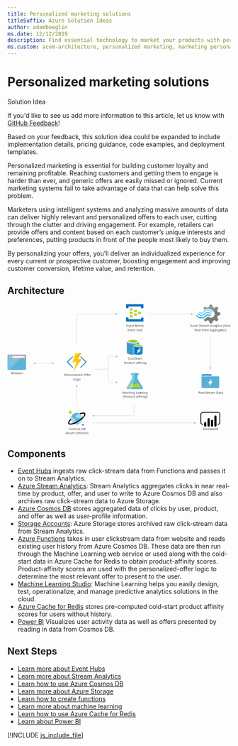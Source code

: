 ```yaml
---
title: Personalized marketing solutions
titleSuffix: Azure Solution Ideas
author: adamboeglin
ms.date: 12/12/2019
description: Find essential technology to market your products with personalized offers. Individualize your marketing for greater customer response using big-data insights.
ms.custom: acom-architecture, personalized marketing, marketing personalization, targeted marketing
---
```

# Personalized marketing solutions

<div class="alert">
    <p class="alert-title">
        <span class="icon is-left" aria-hidden="true">
            <span class="icon docon docon-lightbulb" role="presentation"></span>
        </span>Solution Idea</p>
    <p>If you'd like to see us add more information to this article, let us know with <a href="#feedback">GitHub Feedback</a>!</p>
    <p>Based on your feedback, this solution idea could be expanded to include implementation details, pricing guidance, code examples, and deployment templates.</p>
</div>

Personalized marketing is essential for building customer loyalty and remaining profitable. Reaching customers and getting them to engage is harder than ever, and generic offers are easily missed or ignored. Current marketing systems fail to take advantage of data that can help solve this problem.

Marketers using intelligent systems and analyzing massive amounts of data can deliver highly relevant and personalized offers to each user, cutting through the clutter and driving engagement. For example, retailers can provide offers and content based on each customer’s unique interests and preferences, putting products in front of the people most likely to buy them.

By personalizing your offers, you’ll deliver an individualized experience for every current or prospective customer, boosting engagement and improving customer conversion, lifetime value, and retention.

## Architecture

<svg class="architecture-diagram" aria-labelledby="personalized-marketing" height="632.636" viewbox="0 0 1079.374 632.636" width="1079.374" xmlns="http://www.w3.org/2000/svg">
    <path d="M0 314.01a3.55 3.55 0 003.609 3.49H86.44a3.55 3.55 0 003.61-3.489V259.52H0z" fill="#59b4d9"/>
    <path d="M86.44 243.4H3.62A3.55 3.55 0 000 246.84v18.48h90.06v-18.47a3.55 3.55 0 00-3.62-3.45" fill="#a0a1a2"/>
    <path d="M3.63 243.4A3.55 3.55 0 000 246.85v67.17a3.55 3.55 0 003.609 3.49H7.57l71-74.15z" fill="#fff" opacity=".2" style="isolation:isolate"/>
    <path fill="#fff" d="M23.16 251.66h60.65v6.86H23.16z"/>
    <path d="M20.37 254.98a8.64 8.64 0 01-8.79 8.48 8.5 8.5 0 11-.57-17h.57a8.64 8.64 0 018.79 8.48" fill="#59b4d9"/>
    <path fill="#fff" d="M10.66 255.93l3.98 4.06h-2.16l-5.33-4.9 5.31-4.9h2.16l-3.96 4.04h9.71v1.7h-9.71z"/>
    <path d="M654.32 401.85l-25.15-42.05v-17h.45a5.263 5.263 0 10.37-10.52h-27.8a5.265 5.265 0 10-.48 10.52h.93v17l-25.14 42.05c-2.76 4.61-.5 8.39 5 8.39h66.79c5.53 0 7.79-3.78 5.03-8.39z" fill="#59b4d9"/>
    <path fill="#b8d432" d="M598.21 383.75l-10.38 17.35h56.16l-10.38-17.35h-35.4z"/>
    <path d="M614 388.91a5 5 0 005.07-4.9 4.73 4.73 0 00-.52-2.14h-9.12a4.72 4.72 0 00-.52 2.14 5 5 0 005.09 4.9z" fill="#7fba00"/>
    <ellipse cx="623.54" cy="394.57" fill="#7fba00" rx="2.49" ry="2.4"/>
    <path d="M577.5 401.85l25.15-42.05v-17h-.45a5.263 5.263 0 11-.37-10.52H614v27.41l-13.25 50.58h-18.24c-5.51-.03-7.77-3.81-5.01-8.42z" fill="#fff" opacity=".25" style="isolation:isolate"/>
    <path d="M577.63 179.32V234c0 5.76 13.18 10.3 29.33 10.3v-65z" fill="#3999c6"/>
    <path d="M606.65 244.3h.47c16.32 0 29.33-4.54 29.33-10.3v-54.68h-29.8z" fill="#59b4d9"/>
    <path d="M636.46 179.32c0 5.6-13.18 10.3-29.33 10.3s-29.49-4.7-29.49-10.3 13.18-10.3 29.33-10.3 29.49 4.7 29.49 10.3" fill="#fff"/>
    <path d="M630.5 178.72c0 3.79-10.51 6.82-23.37 6.82s-23.53-3-23.53-6.82 10.51-6.82 23.37-6.82 23.53 3 23.53 6.82" fill="#7fba00"/>
    <path d="M625.48 182.8c3.14-1.21 4.86-2.57 4.86-4.09 0-3.79-10.51-6.82-23.37-6.82s-23.37 3-23.37 6.82c0 1.51 1.88 3 4.86 4.09 4.23-1.67 11-2.57 18.51-2.57s14.28 1.06 18.51 2.57" fill="#b8d432"/>
    <path d="M615 200.98v36.51c0 3.79 8.78 6.82 19.61 6.82v-43.33z" fill="#0072c6"/>
    <path d="M634.26 244.3h.31c10.82 0 19.61-3 19.61-6.82v-36.5h-19.92z" fill="#0072c6"/>
    <path d="M634.26 244.3h.31c10.82 0 19.61-3 19.61-6.82v-36.5h-19.92z" fill="#fff" opacity=".15" style="isolation:isolate"/>
    <path d="M654.19 200.98c0 3.79-8.78 6.82-19.61 6.82s-19.61-3-19.61-6.82 8.78-6.82 19.61-6.82 19.61 3 19.61 6.82" fill="#fff"/>
    <path d="M650.11 200.53c0 2.42-7.06 4.54-15.53 4.54s-15.53-2-15.53-4.54c0-2.42 7.06-4.54 15.53-4.54s15.53 2.12 15.53 4.54" fill="#7fba00"/>
    <path d="M646.82 203.25c2-.76 3.29-1.67 3.29-2.73 0-2.42-7.06-4.54-15.53-4.54-8.63 0-15.53 2-15.53 4.54 0 1.06 1.26 2 3.29 2.73a42.09 42.09 0 0124.47 0" fill="#b8d432"/>
    <path fill="#fff" d="M645.24 223.09l-21.8 17.42 8.47-13.48h-7.37l21.8-17.27-8.47 13.33h7.37z"/>
    <text fill="#505050" font-family="SegoeUI, Segoe UI" font-size="14.81" style="isolation:isolate" transform="matrix(1.04 0 0 1 295.88 608.13)">
        Cosmos DB
    </text>
    <text fill="#505050" font-family="SegoeUI, Segoe UI" font-size="14.81" style="isolation:isolate" transform="matrix(1.04 0 0 1 281.81 627.87)">
        (Azu
    </text>
    <text fill="#505050" font-family="SegoeUI, Segoe UI" font-size="14.81" letter-spacing="-.01em" style="isolation:isolate" transform="matrix(1.04 0 0 1 311.95 627.87)">
        r
    </text>
    <text fill="#505050" font-family="SegoeUI, Segoe UI" font-size="14.81" style="isolation:isolate" transform="matrix(1.04 0 0 1 317.08 627.87)">
        e Se
    </text>
    <text fill="#505050" font-family="SegoeUI, Segoe UI" font-size="14.81" letter-spacing=".04em" style="isolation:isolate" transform="matrix(1.04 0 0 1 345.47 627.87)">
        r
    </text>
    <text fill="#505050" font-family="SegoeUI, Segoe UI" font-size="14.81" style="isolation:isolate" transform="matrix(1.04 0 0 1 351.42 627.87)">
        vices)
    </text>
    <g style="isolation:isolate" fill="#505050" font-family="SegoeUI, Segoe UI" font-size="14.81">
        <text style="isolation:isolate" transform="matrix(1.04 0 0 1 944.75 608.13)">
            Dashb
        </text>
        <text letter-spacing="-.01em" style="isolation:isolate" transform="matrix(1.04 0 0 1 987.682 608.13)">
            o
        </text>
        <text style="isolation:isolate" transform="matrix(1.04 0 0 1 996.5 608.13)">
            a
        </text>
        <text letter-spacing="-.01em" style="isolation:isolate" transform="matrix(1.04 0 0 1 1004.332 608.13)">
            r
        </text>
        <text style="isolation:isolate" transform="matrix(1.04 0 0 1 1009.479 608.13)">
            d
        </text>
    </g>
    <g style="isolation:isolate" fill="#505050" font-family="SegoeUI, Segoe UI" font-size="14.81">
        <text style="isolation:isolate" transform="matrix(1.04 0 0 1 18.01 338.48)">
            B
        </text>
        <text letter-spacing="-.01em" style="isolation:isolate" transform="matrix(1.04 0 0 1 26.84 338.48)">
            r
        </text>
        <text style="isolation:isolate" transform="matrix(1.04 0 0 1 31.988 338.48)">
            owser
        </text>
    </g>
    <text fill="#505050" font-family="SegoeUI, Segoe UI" font-size="14.81" style="isolation:isolate" transform="matrix(1.04 0 0 1 883.5 109.91)">
        Azu
    </text>
    <text fill="#505050" font-family="SegoeUI, Segoe UI" font-size="14.81" letter-spacing="-.01em" style="isolation:isolate" transform="matrix(1.04 0 0 1 909.01 109.91)">
        r
    </text>
    <text fill="#505050" font-family="SegoeUI, Segoe UI" font-size="14.81" style="isolation:isolate" transform="matrix(1.04 0 0 1 914.14 109.91)">
        e
    </text>
    <text fill="#505050" font-family="SegoeUI, Segoe UI" font-size="14.81" letter-spacing="-.029em" style="isolation:isolate" transform="matrix(1.04 0 0 1 926.36 109.91)">
        S
    </text>
    <text fill="#505050" font-family="SegoeUI, Segoe UI" font-size="14.81" style="isolation:isolate" transform="matrix(1.04 0 0 1 934.02 109.91)">
        t
    </text>
    <text fill="#505050" font-family="SegoeUI, Segoe UI" font-size="14.81" letter-spacing="-.01em" style="isolation:isolate" transform="matrix(1.04 0 0 1 939.21 109.91)">
        r
    </text>
    <text fill="#505050" font-family="SegoeUI, Segoe UI" font-size="14.81" style="isolation:isolate" transform="matrix(1.04 0 0 1 944.34 109.91)">
        eam Anal
    </text>
    <text fill="#505050" font-family="SegoeUI, Segoe UI" font-size="14.81" style="isolation:isolate" transform="matrix(1.04 0 0 1 1007.67 109.91)">
        y
    </text>
    <text fill="#505050" font-family="SegoeUI, Segoe UI" font-size="14.81" style="isolation:isolate" transform="matrix(1.04 0 0 1 1015.14 109.91)">
        tics (Near
    </text>
    <text fill="#505050" font-family="SegoeUI, Segoe UI" font-size="14.81" letter-spacing="-.029em" style="isolation:isolate" transform="matrix(1.04 0 0 1 904.46 129.65)">
        R
    </text>
    <text fill="#505050" font-family="SegoeUI, Segoe UI" font-size="14.81" style="isolation:isolate" transform="matrix(1.04 0 0 1 913.21 129.65)">
        eal-Time Agg
    </text>
    <text fill="#505050" font-family="SegoeUI, Segoe UI" font-size="14.81" letter-spacing="-.01em" style="isolation:isolate" transform="matrix(1.04 0 0 1 1004.03 129.65)">
        r
    </text>
    <text fill="#505050" font-family="SegoeUI, Segoe UI" font-size="14.81" style="isolation:isolate" transform="matrix(1.04 0 0 1 1009.16 129.65)">
        ega
    </text>
    <text fill="#505050" font-family="SegoeUI, Segoe UI" font-size="14.81" letter-spacing="-.01em" style="isolation:isolate" transform="matrix(1.04 0 0 1 1034.01 129.65)">
        t
    </text>
    <text fill="#505050" font-family="SegoeUI, Segoe UI" font-size="14.81" style="isolation:isolate" transform="matrix(1.04 0 0 1 1039.09 129.65)">
        es)
    </text>
    <path d="M626 37.77a1.34 1.34 0 01-1.277 1.4H613.31a1.34 1.34 0 01-1.45-1.4v-8.1a1.34 1.34 0 011.277-1.4H624.6a1.34 1.34 0 011.45 1.4zM646.29 46.16a1.34 1.34 0 01-1.277 1.4H633.56a1.34 1.34 0 01-1.45-1.4v-8.1a1.34 1.34 0 011.277-1.4h11.453a1.34 1.34 0 011.45 1.4zM626 54.54a1.34 1.34 0 01-1.277 1.4H613.31a1.34 1.34 0 01-1.45-1.4V46.4a1.34 1.34 0 011.277-1.4H624.6a1.34 1.34 0 011.4 1.277v.123zM605.78 29.4a1.34 1.34 0 01-1.277 1.4H592.75a1.34 1.34 0 01-1.45-1.4v-8.39a1.34 1.34 0 011.277-1.4H604c1.16 0 1.74.56 1.74 1.4z" fill="#b8d432"/>
    <path d="M656.42.05h-81a1.34 1.34 0 00-1.42 1.4v16.76a1.34 1.34 0 001.277 1.4h8.853a1.34 1.34 0 001.45-1.4v-7h60.72v7c0 .84.58 1.4 1.74 1.4h8.39a1.34 1.34 0 001.45-1.4V1.4A1.34 1.34 0 00656.6 0h-.173zM656.42 64.6H648a1.34 1.34 0 00-1.45 1.4v6.7h-61.03v-7c0-.84-.58-1.4-1.74-1.4h-8.38c-.87 0-1.45.56-1.45 1.68v16.5a1.34 1.34 0 001.277 1.4h81.193a1.34 1.34 0 001.45-1.4V66a1.34 1.34 0 00-1.277-1.4h-.173z" fill="#0072c6"/>
    <path d="M605.78 46.16a1.34 1.34 0 01-1.277 1.4H592.75a1.34 1.34 0 01-1.45-1.4v-8.39a1.34 1.34 0 011.277-1.4H604c1.16 0 1.74.56 1.74 1.4zM605.78 62.92a1.34 1.34 0 01-1.277 1.4H592.75a1.34 1.34 0 01-1.45-1.4v-8.38a1.34 1.34 0 011.277-1.4H604c1.16 0 1.74.56 1.74 1.4z" fill="#b8d432"/>
    <text fill="#505050" font-family="SegoeUI, Segoe UI" font-size="14.81" style="isolation:isolate" transform="matrix(1.04 0 0 1 574.24 109.91)">
        Input E
    </text>
    <text fill="#505050" font-family="SegoeUI, Segoe UI" font-size="14.81" letter-spacing="-.01em" style="isolation:isolate" transform="matrix(1.04 0 0 1 621.85 109.91)">
        v
    </text>
    <text fill="#505050" font-family="SegoeUI, Segoe UI" font-size="14.81" style="isolation:isolate" transform="matrix(1.04 0 0 1 629.11 109.91)">
        ents
    </text>
    <text fill="#505050" font-family="SegoeUI, Segoe UI" font-size="14.81" style="isolation:isolate" transform="matrix(1.04 0 0 1 581.03 129.65)">
        E
    </text>
    <text fill="#505050" font-family="SegoeUI, Segoe UI" font-size="14.81" letter-spacing="-.01em" style="isolation:isolate" transform="matrix(1.04 0 0 1 588.78 129.65)">
        v
    </text>
    <text fill="#505050" font-family="SegoeUI, Segoe UI" font-size="14.81" style="isolation:isolate" transform="matrix(1.04 0 0 1 596.04 129.65)">
        ent Hub
    </text>
    <text fill="#505050" font-family="SegoeUI, Segoe UI" font-size="14.81" style="isolation:isolate" transform="matrix(1.04 0 0 1 582.36 268.55)">
        Cold
    </text>
    <text fill="#505050" font-family="SegoeUI, Segoe UI" font-size="14.81" letter-spacing="-.029em" style="isolation:isolate" transform="matrix(1.04 0 0 1 617.79 268.55)">
        S
    </text>
    <text fill="#505050" font-family="SegoeUI, Segoe UI" font-size="14.81" style="isolation:isolate" transform="matrix(1.04 0 0 1 625.45 268.55)">
        ta
    </text>
    <text fill="#505050" font-family="SegoeUI, Segoe UI" font-size="14.81" letter-spacing=".029em" style="isolation:isolate" transform="matrix(1.04 0 0 1 638.45 268.55)">
        r
    </text>
    <text fill="#505050" font-family="SegoeUI, Segoe UI" font-size="14.81" style="isolation:isolate" transform="matrix(1.04 0 0 1 644.23 268.55)">
        t
    </text>
    <text fill="#505050" font-family="SegoeUI, Segoe UI" font-size="14.81" style="isolation:isolate" transform="matrix(1.04 0 0 1 563.25 288.3)">
        P
    </text>
    <text fill="#505050" font-family="SegoeUI, Segoe UI" font-size="14.81" letter-spacing="-.01em" style="isolation:isolate" transform="matrix(1.04 0 0 1 571.84 288.3)">
        r
    </text>
    <text fill="#505050" font-family="SegoeUI, Segoe UI" font-size="14.81" style="isolation:isolate" transform="matrix(1.04 0 0 1 576.97 288.3)">
        oduct Affinity
    </text>
    <text fill="#505050" font-family="SegoeUI, Segoe UI" font-size="14.81" style="isolation:isolate" transform="matrix(1.04 0 0 1 555.2 432.39)">
        Maching Lea
    </text>
    <text fill="#505050" font-family="SegoeUI, Segoe UI" font-size="14.81" style="isolation:isolate" transform="matrix(1.04 0 0 1 641.22 432.39)">
        r
    </text>
    <text fill="#505050" font-family="SegoeUI, Segoe UI" font-size="14.81" style="isolation:isolate" transform="matrix(1.04 0 0 1 646.52 432.39)">
        ning
    </text>
    <text fill="#505050" font-family="SegoeUI, Segoe UI" font-size="14.81" style="isolation:isolate" transform="matrix(1.04 0 0 1 558.64 452.13)">
        (P
    </text>
    <text fill="#505050" font-family="SegoeUI, Segoe UI" font-size="14.81" letter-spacing="-.01em" style="isolation:isolate" transform="matrix(1.04 0 0 1 571.85 452.13)">
        r
    </text>
    <text fill="#505050" font-family="SegoeUI, Segoe UI" font-size="14.81" style="isolation:isolate" transform="matrix(1.04 0 0 1 576.98 452.13)">
        oduct Affinity)
    </text>
    <text fill="#505050" font-family="SegoeUI, Segoe UI" font-size="14.81" style="isolation:isolate" transform="matrix(1.04 0 0 1 923.85 432.39)">
        Raw
    </text>
    <text fill="#505050" font-family="SegoeUI, Segoe UI" font-size="14.81" letter-spacing="-.029em" style="isolation:isolate" transform="matrix(1.04 0 0 1 956.11 432.39)">
        S
    </text>
    <text fill="#505050" font-family="SegoeUI, Segoe UI" font-size="14.81" style="isolation:isolate" transform="matrix(1.04 0 0 1 963.771 432.39)">
        t
    </text>
    <text fill="#505050" font-family="SegoeUI, Segoe UI" font-size="14.81" letter-spacing="-.01em" style="isolation:isolate" transform="matrix(1.04 0 0 1 968.96 432.39)">
        r
    </text>
    <text fill="#505050" font-family="SegoeUI, Segoe UI" font-size="14.81" style="isolation:isolate" transform="matrix(1.04 0 0 1 974.09 432.39)">
        eam Data
    </text>
    <text fill="#505050" font-family="SegoeUI, Segoe UI" font-size="14.81" letter-spacing="-.04em" style="isolation:isolate" transform="matrix(1.04 0 0 1 273.03 347.82)">
        P
    </text>
    <text fill="#505050" font-family="SegoeUI, Segoe UI" font-size="14.81" style="isolation:isolate" transform="matrix(1.04 0 0 1 281.05 347.82)">
        e
    </text>
    <text fill="#505050" font-family="SegoeUI, Segoe UI" font-size="14.81" letter-spacing=".01em" style="isolation:isolate" transform="matrix(1.04 0 0 1 289.07 347.82)">
        r
    </text>
    <text fill="#505050" font-family="SegoeUI, Segoe UI" font-size="14.81" style="isolation:isolate" transform="matrix(1.04 0 0 1 294.51 347.82)">
        sonalized Offer
    </text>
    <text fill="#505050" font-family="SegoeUI, Segoe UI" font-size="14.81" style="isolation:isolate" transform="matrix(1.04 0 0 1 317.04 367.56)">
        Logic
    </text>
    <path fill="none" stroke="#afafaf" stroke-miterlimit="10" stroke-width=".94" d="M132.8 285.26h85.24"/>
    <path fill="#afafaf" d="M134.26 290.27l-8.67-5.01 8.67-5.01v10.02zM216.58 290.27l8.67-5.01-8.67-5.01v10.02z"/>
    <path fill="none" stroke="#afafaf" stroke-miterlimit="10" stroke-width=".94" d="M334.25 194.38V47.55M525.61 47.72H334.77"/>
    <path fill="#afafaf" d="M524.14 42.71l8.68 5.01-8.68 5.01V42.71z"/>
    <path fill="none" stroke="#afafaf" stroke-miterlimit="10" stroke-width=".94" d="M890.38 47.6H682.69"/>
    <path fill="#afafaf" d="M888.92 42.59l8.67 5.01-8.67 5.01V42.59z"/>
    <path fill="none" stroke="#afafaf" stroke-miterlimit="10" stroke-width=".94" d="M904.58 573.35l-493.8-.12"/>
    <path fill="#afafaf" d="M903.11 568.34l8.68 5.01-8.68 5v-10.01z"/>
    <path fill="none" stroke="#afafaf" stroke-miterlimit="10" stroke-width=".94" d="M612.03 485.56v52.78M417.98 538.94h194.05"/>
    <path fill="#afafaf" d="M419.45 543.95l-8.67-5.01 8.67-5.01v10.02z"/>
    <path fill="none" stroke="#afafaf" stroke-miterlimit="10" stroke-width=".94" d="M981.7 155.39v151.68"/>
    <path fill="#afafaf" d="M976.69 305.6l5.01 8.68 5.01-8.68h-10.02z"/>
    <path d="M382.06 281.16a2.69 2.69 0 000-3.43l-4.61-4.61-20.53-19.93a2.33 2.33 0 00-3.27 0 2.26 2.26 0 000 3.43l21.57 21.13a2.52 2.52 0 010 3.43l-22 21.87a2.52 2.52 0 000 3.43 2.49 2.49 0 003.27 0l20.38-20.23.15-.15zM288 281.16a2.69 2.69 0 010-3.43l4.61-4.61 20.53-19.94a2.33 2.33 0 013.27 0 2.26 2.26 0 010 3.43l-21.13 21.13a2.52 2.52 0 000 3.43l21.57 21.87a2.52 2.52 0 010 3.43 2.49 2.49 0 01-3.27 0l-20.83-19.95-.15-.15z" fill="#3999c6"/>
    <path fill="#fcd116" d="M358.25 236.67h-29.01l-15.62 44.04 19.04.14-14.87 43.6 41.06-58.18h-19.94l19.34-29.6z"/>
    <path fill="#ff8c00" opacity=".3" style="isolation:isolate" d="M338.91 266.27l19.34-29.6h-15.17l-16.07 36.6 19.04.15-28.26 51.03 41.06-58.18h-19.94z"/>
    <path fill="none" d="M938.88 328.73h85.64v85.64h-85.64z"/>
    <path d="M989.46 344.79l-2.46-4.28a5.52 5.52 0 00-4.55-2.68h-38.22a5.37 5.37 0 00-5.35 5.35v2.94h51.39c-.27-.52-.55-.79-.81-1.33z" fill="#3596c5"/>
    <path d="M1021.31 348.81h-82.43v51.12a5.37 5.37 0 005.35 5.35h74.94a5.37 5.37 0 005.35-5.35v-46.3a5.29 5.29 0 00-3.21-4.82zm-28.64 25.42l-15.26 21.68c0 .27-.27.27-.53.27h-.27c-.27-.27-.53-.54-.27-.8l4-12.85h-8.83a.93.93 0 01-.53-.27v-.8l14.72-21.41c0-.27.27-.27.53-.27h.27c.27.27.53.54.27.8L983 373.17h9.1a.86.86 0 01.8.8.26.26 0 00-.27.25v.01h.04z" fill="#5bafd5"/>
    <path fill="none" stroke="#afafaf" stroke-miterlimit="10" stroke-width=".94" d="M488.39 252.72v124.19M526.15 252.72h-37.76"/>
    <path fill="#afafaf" d="M524.68 247.72l8.67 5-8.67 5.01v-10.01z"/>
    <path fill="none" stroke="#afafaf" stroke-miterlimit="10" stroke-width=".94" d="M526.15 377.44h-37.76"/>
    <path fill="#afafaf" d="M524.68 372.43l8.67 5.01-8.67 5.01v-10.02z"/>
    <path fill="none" stroke="#afafaf" stroke-miterlimit="10" stroke-width=".94" d="M488.39 314.28h-67.98M335.04 495.2v-98.78"/>
    <path fill="#afafaf" d="M340.05 397.89l-5.01-8.67-5 8.67h10.01z"/>
    <path d="M1018.07 582.25h-1.93v-3.85h1.93a7.44 7.44 0 007.43-7.43v-39.43a7.44 7.44 0 00-7.43-7.43h-73.13a7.44 7.44 0 00-7.43 7.43v39.43a7.44 7.44 0 007.43 7.43h1.93v3.86h-1.93a11.3 11.3 0 01-11.29-11.29v-39.43a11.3 11.3 0 0111.29-11.29h73.12a11.3 11.3 0 0111.29 11.29v39.43a11.3 11.3 0 01-11.29 11.29"/>
    <path d="M956.8 569.33a5.24 5.24 0 015.24 5.24v12.08a5.24 5.24 0 01-5.24 5.24 5.24 5.24 0 01-5.24-5.23v-12.09a5.24 5.24 0 015.24-5.24zM973.27 591.88a5.24 5.24 0 01-5.24-5.24v-31a5.24 5.24 0 0110.48 0v31a5.24 5.24 0 01-5.24 5.24M1006.22 591.73a5.24 5.24 0 01-5.24-5.24v-43.9a5.24 5.24 0 0110.48-.02v43.92a5.24 5.24 0 01-5.24 5.24M989.74 591.88a5.24 5.24 0 01-5.24-5.24v-23a5.24 5.24 0 1110.48-.02v23.02a5.24 5.24 0 01-5.24 5.24"/>
    <path d="M362.76 546.08a28 28 0 11-33.82-20.68h.06a27.9 27.9 0 0133.729 20.474v.006z" fill="#59b4d9"/>
    <path d="M331.56 563.87a7.44 7.44 0 00-7.41-7.47H323a7.4 7.4 0 00-7.26-9.13H308a27.72 27.72 0 006.74 24h9.38a7.44 7.44 0 007.46-7.42v-.01zM340.8 533.08a5 5 0 00.2 1.32h-3.22a7.73 7.73 0 100 15.46h25.61a27.41 27.41 0 00-14.49-21.76h-3.05a5 5 0 00-5.05 4.95zM363.36 555.58h-15.28a6.31 6.31 0 00-6.33 6.29 6.25 6.25 0 00.76 3 6.29 6.29 0 001.91 12.3h4.26a27.92 27.92 0 0014.68-21.59z" fill="#fff" opacity=".5" style="isolation:isolate"/>
    <path d="M304.15 534.01a.86.86 0 01-.86-.85 9.79 9.79 0 00-9.8-9.77.86.86 0 110-1.71 9.79 9.79 0 009.8-9.75.86.86 0 011.72 0 9.79 9.79 0 009.8 9.77.86.86 0 110 1.71 9.79 9.79 0 00-9.8 9.76.86.86 0 01-.86.84z" fill="#b8d432"/>
    <path d="M364.6 589.06a.51.51 0 01-.51-.51 5.86 5.86 0 00-5.87-5.83.51.51 0 110-1 5.86 5.86 0 005.86-5.84.51.51 0 011 0 5.86 5.86 0 005.9 5.82h.02a.51.51 0 110 1 5.86 5.86 0 00-5.86 5.84.51.51 0 01-.51.51z" fill="#0072c6"/>
    <path d="M376.34 527.45c-2.67-4.38-9.39-5.39-19.42-2.94a79.909 79.909 0 00-9.21 2.94 28.249 28.249 0 015.43 3.47c1.71-.56 3.38-1.07 5-1.46a35 35 0 018.17-1.16c3.29 0 5.1.81 5.7 1.8 1 1.62.08 5.91-5.75 12.64-1 1.2-2.2 2.41-3.43 3.63a127.13 127.13 0 01-45.18 27.64c-10.15 3.31-17.08 3.24-18.63.7s1.55-8.74 9.13-16.28a27.731 27.731 0 01-.62-6.52c-12.06 10.9-16 20.34-12.85 25.45 1.63 2.67 5.2 4.17 10.41 4.17a53 53 0 0018-4 138.29 138.29 0 0040.42-24.84 79 79 0 006.59-6.66c6.76-7.76 8.9-14.21 6.24-18.58z"/>
    <path d="M1014.29 63.67l2.79-7.22 12.8-4.42V41.79l-1.4-.47-11.41-3.26-2.79-7.22 5.82-11.87-7.22-7.22-1.4.7-10.48 5.36-7.45-3-4.63-12.41h-10.47L978 3.85l-3.49 10.94-7.22 2.79-12.34-5.35-7.46 7.17.7 1.4 3.26 6.05a36.64 36.64 0 0118.39-4.66 37.55 37.55 0 0124 9.78 53.878 53.878 0 014.42 3.72 17.768 17.768 0 011.86 2.56 18.15 18.15 0 01-4.66 23.28 17.83 17.83 0 01-18.46 2.6c-.7-.47-1.16-.47-1.4-.7a24.168 24.168 0 01-4-2.79c-.47 0-.7-.47-1.4-.47a5.74 5.74 0 00-4 1.86l-.47.47A35 35 0 01951 71.82l-2.09 4.42 7 7 .47.47 1.4-.7 10.47-5.35 7.17 2.74 4 12.34h10.47l.47-1.4L994 80.4l7.22-2.79 12.34 5.35 7-7.68-.7-1.4z" fill="#7a7a7a"/>
    <path d="M951.91 45.51c-7.91 8.38-20.72 8.38-28.17-.47a2 2 0 00-3.26 0 2.64 2.64 0 00-.7 1.86 4.44 4.44 0 00.7 1.86c9.31 10.47 24.91 10.71 34.92.47 7.91-7.91 20.25-8.15 27.93.7 1.16 1.16 2.56 1.16 3.26 0a2.64 2.64 0 00.7-1.86 4.44 4.44 0 00-.7-1.86 23.42 23.42 0 00-33.043-2.272q-.856.746-1.637 1.572z" fill="#48c8ef"/>
    <path d="M969.37 49.93a14.78 14.78 0 00-11.17 4.66l-.47.47-.47.47A26.24 26.24 0 01937 63.9c-7.68 0-14.43-3.72-20-9.31-1.16-1.16-2.56-1.16-3.26 0-.23 0-.23.47-.23 1.16a3.13 3.13 0 001.16 2.09 30.77 30.77 0 0023.28 10.94c8.61.47 17-3.26 23.51-10.24l.47-.47.47-.47a10.55 10.55 0 017.67-3.2c2.79 0 5.35 1.4 7.68 3.72 1.16 1.16 2.56 1.16 3.26 0a2.64 2.64 0 00.7-1.86 4.441 4.441 0 00-.71-1.86 18.93 18.93 0 00-11.63-4.47z" fill="#00abec"/>
    <path d="M949.82 40.4a27.3 27.3 0 0120.25-8.61c7.45 0 14.43 3.72 19.55 9.31 1.16 1.16 2.56 1.16 3.26 0a2.64 2.64 0 00.7-1.86 4.44 4.44 0 00-.7-1.86A30.77 30.77 0 00969.6 26.4a31.26 31.26 0 00-23.51 10.24l-.47.47-.47.47a10.55 10.55 0 01-7.68 3.26c-3 0-5.35-1.4-7.68-3.72-1.16-1.16-2.56-1.16-3.26 0a2.64 2.64 0 00-.7 1.86 4.44 4.44 0 00.7 1.86 15 15 0 0021.17 1.372q.49-.43.941-.9l.47-.47z" fill="#84d6ef"/>
    <g opacity=".2" fill="#f1f1f1">
        <path d="M971.46 60.4c-.47 0-.7-.47-1.4-.47a5.74 5.74 0 00-4 1.86l-.47.47a35 35 0 01-14.9 9.31l-2.09 4.42 3.72 3.72zM951.68 27.12a36.64 36.64 0 0118.39-4.66 37.55 37.55 0 0124 9.78c1.16.93 2.09 1.63 3.26 2.56l19.32-19.32-4-4-1.4.7-10.47 5.35-7.22-2.79-4.64-12.34h-10.47L978 3.85l-3.49 10.94-7.22 2.79-12.34-5.35-7.46 7.17.7 1.4z"/>
    </g>
</svg>

## Components
* [Event Hubs](https://azure.microsoft.com/services/event-hubs/) ingests raw click-stream data from Functions and passes it on to Stream Analytics.
* [Azure Stream Analytics](https://azure.microsoft.com/services/stream-analytics/): Stream Analytics aggregates clicks in near real-time by product, offer, and user to write to Azure Cosmos DB and also archives raw click-stream data to Azure Storage.
* [Azure Cosmos DB](https://azure.microsoft.com/services/cosmos-db/) stores aggregated data of clicks by user, product, and offer as well as user-profile information.
* [Storage Accounts](https://azure.microsoft.com/services/storage/): Azure Storage stores archived raw click-stream data from Stream Analytics.
* [Azure Functions](https://azure.microsoft.com/services/functions/) takes in user clickstream data from website and reads existing user history from Azure Cosmos DB. These data are then run through the Machine Learning web service or used along with the cold-start data in Azure Cache for Redis to obtain product-affinity scores. Product-affinity scores are used with the personalized-offer logic to determine the most relevant offer to present to the user.
* [Machine Learning Studio](https://azure.microsoft.com/services/machine-learning-studio/): Machine Learning helps you easily design, test, operationalize, and manage predictive analytics solutions in the cloud.
* [Azure Cache for Redis](https://azure.microsoft.com/services/cache/) stores pre-computed cold-start product affinity scores for users without history.
* [Power BI](https://powerbi.microsoft.com/) Visualizes user activity data as well as offers presented by reading in data from Cosmos DB.

## Next Steps
* [Learn more about Event Hubs](/azure/event-hubs/event-hubs-what-is-event-hubs)
* [Learn more about Stream Analytics](/azure/stream-analytics/stream-analytics-introduction)
* [Learn how to use Azure Cosmos DB](/azure/cosmos-db)
* [Learn more about Azure Storage](/azure/storage/storage-introduction)
* [Learn how to create functions](/azure/azure-functions)
* [Learn more about machine learning](/azure/machine-learning/machine-learning-what-is-machine-learning)
* [Learn how to use Azure Cache for Redis](/azure/redis-cache/cache-dotnet-how-to-use-azure-redis-cache)
* [Learn about Power BI](https://powerbi.microsoft.com/documentation/powerbi-landing-page/)

[!INCLUDE [js_include_file](../../_js/index.md)]

